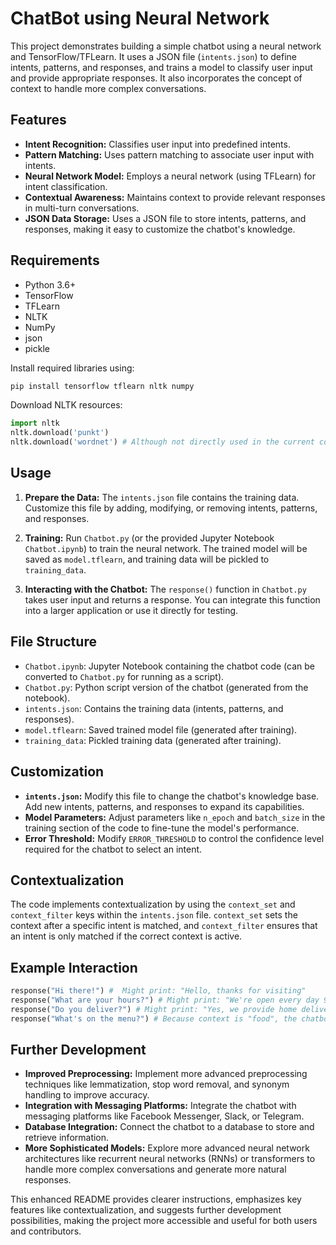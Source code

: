 # ChatBot using Neural Network

This project demonstrates building a simple chatbot using a neural network and TensorFlow/TFLearn. It uses a JSON file (`intents.json`) to define intents, patterns, and responses, and trains a model to classify user input and provide appropriate responses.  It also incorporates the concept of context to handle more complex conversations.

## Features

* **Intent Recognition:** Classifies user input into predefined intents.
* **Pattern Matching:** Uses pattern matching to associate user input with intents.
* **Neural Network Model:** Employs a neural network (using TFLearn) for intent classification.
* **Contextual Awareness:** Maintains context to provide relevant responses in multi-turn conversations.
* **JSON Data Storage:**  Uses a JSON file to store intents, patterns, and responses, making it easy to customize the chatbot's knowledge.


## Requirements

* Python 3.6+
* TensorFlow
* TFLearn
* NLTK
* NumPy
* json
* pickle


Install required libraries using:
```bash
pip install tensorflow tflearn nltk numpy
```

Download NLTK resources:
```python
import nltk
nltk.download('punkt')
nltk.download('wordnet') # Although not directly used in the current code, 'wordnet' is often helpful for chatbot development.
```

## Usage

1. **Prepare the Data:** The `intents.json` file contains the training data. Customize this file by adding, modifying, or removing intents, patterns, and responses.

2. **Training:** Run `Chatbot.py` (or the provided Jupyter Notebook `Chatbot.ipynb`) to train the neural network. The trained model will be saved as `model.tflearn`, and training data will be pickled to `training_data`.

3. **Interacting with the Chatbot:** The `response()` function in `Chatbot.py` takes user input and returns a response. You can integrate this function into a larger application or use it directly for testing.

## File Structure

* `Chatbot.ipynb`: Jupyter Notebook containing the chatbot code (can be converted to `Chatbot.py` for running as a script).
* `Chatbot.py`: Python script version of the chatbot (generated from the notebook).
* `intents.json`: Contains the training data (intents, patterns, and responses).
* `model.tflearn`: Saved trained model file (generated after training).
* `training_data`: Pickled training data (generated after training).

## Customization

* **`intents.json`:** Modify this file to change the chatbot's knowledge base. Add new intents, patterns, and responses to expand its capabilities.
* **Model Parameters:** Adjust parameters like `n_epoch` and `batch_size` in the training section of the code to fine-tune the model's performance.
* **Error Threshold:**  Modify `ERROR_THRESHOLD` to control the confidence level required for the chatbot to select an intent.


## Contextualization

The code implements contextualization by using the `context_set` and `context_filter` keys within the `intents.json` file.  `context_set` sets the context after a specific intent is matched, and `context_filter` ensures that an intent is only matched if the correct context is active.

## Example Interaction

```python
response("Hi there!") #  Might print: "Hello, thanks for visiting"
response("What are your hours?") # Might print: "We're open every day 9am-9pm"
response("Do you deliver?") # Might print: "Yes, we provide home delivery through UBER Eats and Zomato?"  Sets context to "food"
response("What's on the menu?") # Because context is "food", the chatbot will now understand this question in the context of delivery and respond accordingly.
```


## Further Development

* **Improved Preprocessing:** Implement more advanced preprocessing techniques like lemmatization, stop word removal, and synonym handling to improve accuracy.
* **Integration with Messaging Platforms:** Integrate the chatbot with messaging platforms like Facebook Messenger, Slack, or Telegram.
* **Database Integration:** Connect the chatbot to a database to store and retrieve information.
* **More Sophisticated Models:** Explore more advanced neural network architectures like recurrent neural networks (RNNs) or transformers to handle more complex conversations and generate more natural responses.



This enhanced README provides clearer instructions, emphasizes key features like contextualization, and suggests further development possibilities, making the project more accessible and useful for both users and contributors.
